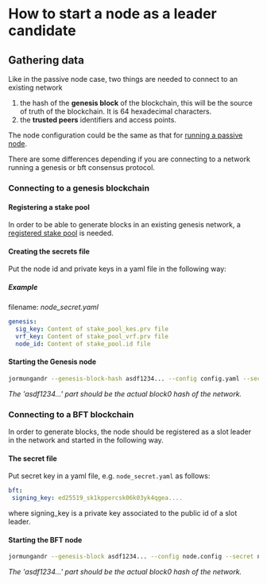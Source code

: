 # How to start a node as a leader candidate

## Gathering data

Like in the passive node case, two things are needed to connect to an existing network

1. the hash of the **genesis block** of the blockchain, this will be the source
   of truth of the blockchain. It is 64 hexadecimal characters.
2. the **trusted peers** identifiers and access points.

The node configuration could be the same as that for [running a passive node](./02_passive_node.md).

There are some differences depending if you are connecting to a network running a genesis or bft consensus protocol.

### Connecting to a genesis blockchain

#### Registering a stake pool

In order to be able to generate blocks in an existing genesis network,
a [registered stake pool](../stake_pool/registering_stake_pool.md) is needed.

#### Creating the secrets file

Put the node id and private keys in a yaml file in the following way:

##### Example

filename: _node_secret.yaml_

```yaml
genesis:
  sig_key: Content of stake_pool_kes.prv file
  vrf_key: Content of stake_pool_vrf.prv file
  node_id: Content of stake_pool.id file
```

#### Starting the Genesis node

```sh
jormungandr --genesis-block-hash asdf1234... --config config.yaml --secret node_secret.yaml
```

_The 'asdf1234...' part should be the actual block0 hash of the network._

### Connecting to a BFT blockchain

In order to generate blocks, the node should be registered as a slot leader in the network and started in the following way.

#### The secret file

Put secret key in a yaml file, e.g. `node_secret.yaml` as follows:

```yaml
bft:
 signing_key: ed25519_sk1kppercsk06k03yk4qgea....
```

where signing_key is a private key associated to the public id of a slot leader.

#### Starting the BFT node

```sh
jormungandr --genesis-block asdf1234... --config node.config --secret node_secret.yaml
```

_The 'asdf1234...' part should be the actual block0 hash of the network._
